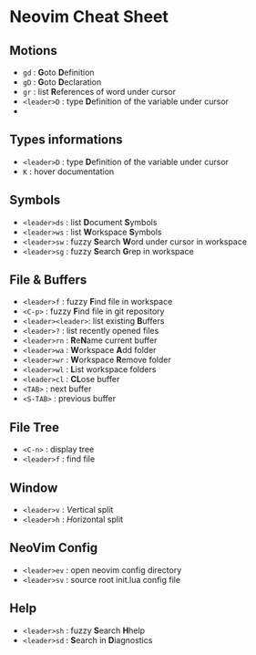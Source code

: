 # Neovim Cheat Sheet



## Motions

- `gd`             : **G**oto **D**efinition
- `gD`             : **G**oto **D**eclaration
- `gr`             : list **R**eferences of word under cursor
- `<leader>D`      : type **D**efinition of the variable under cursor
- 


## Types informations
- `<leader>D`      : type **D**efinition of the variable under cursor
- `K`              : hover documentation



## Symbols

- `<leader>ds`     : list **D**ocument **S**ymbols
- `<leader>ws`     : list **W**orkspace **S**ymbols
- `<leader>sw`     : fuzzy **S**earch **W**ord under cursor in workspace
- `<leader>sg`     : fuzzy **S**earch **G**rep in workspace



## File & Buffers

- `<leader>f`       : fuzzy **F**ind file in workspace
- `<C-p>`           : fuzzy **F**ind file in git repository
- `<leader><leader>`: list existing **B**uffers 
- `<leader>?`       : list recently opened files
- `<leader>rn`      : **R**e**N**ame  current buffer
- `<leader>wa`      : **W**orkspace **A**dd folder 
- `<leader>wr`      : **W**orkspace **R**emove folder 
- `<leader>wl`      : **L**ist workspace folders
- `<leader>cl`      : **CL**ose buffer
- `<TAB>`           : next buffer
- `<S-TAB>`         : previous buffer


## File Tree

- `<C-n>`           : display tree
- `<leader>f`       : find file



## Window

- `<leader>v`       : *V*ertical split
- `<leader>h`       : *H*orizontal split


## NeoVim Config

- `<leader>ev`      : open neovim config directory
- `<leader>sv`      : source root init.lua config file



## Help
- `<leader>sh`     : fuzzy **S**earch **H**help
- `<leader>sd`     : **S**earch in **D**iagnostics
